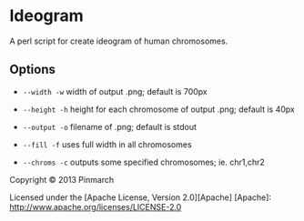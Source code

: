 Ideogram
========

A perl script for create ideogram of human chromosomes.

Options
-------

+   `--width -w`
    width of output .png; default is 700px

+   `--height -h`
    height for each chromosome of output .png; default is 40px

+   `--output -o`
    filename of .png; default is stdout

+   `--fill -f`
    uses full width in all chromosomes

+   `--chroms -c`
    outputs some specified chromosomes; ie. chr1,chr2

Copyright &copy; 2013 Pinmarch

Licensed under the [Apache License, Version 2.0][Apache]
[Apache]: http://www.apache.org/licenses/LICENSE-2.0
